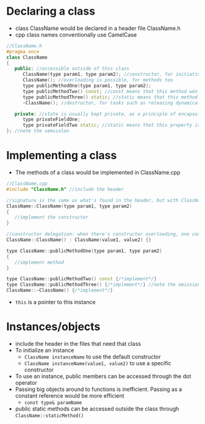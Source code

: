 # Declaring a class
- class ClassName would be declared in a header file ClassName.h
- cpp class names conventionally use CamelCase
```cpp
//ClassName.h
#pragma once
class ClassName
{
   public: //accessible outside of this class
      ClassName(type param1, type param2); //constructor, for initiating an instance.  no return type
      ClassName(); //overloading is possible, for methods too
      type publicMethodOne(type param1, type param2);
      type publicMethodTwo() const; //const means that this method won't modify any states.  compiler enforced
      type publicMethodThree() static; //static means that this method is not associated with any instance scope, and can only access the static scope
      ~ClassName(); //destructor, for tasks such as releasing dynamically allocated memory that this object used.  automatically called when an instance is no longer referencable

   private: //state is usually kept private, as a principle of encapsulation.  accessible only in this class
      type privateFieldOne;
      type privateFieldTwo static; //static means that this property is not associated with any specific instance; it's shared with the class
}; //note the semicolon
```

# Implementing a class
- The methods of a class would be implemented in ClassName.cpp
```cpp
//ClassName.cpp
#include "ClassName.h" //include the header

//signature is the same as what's found in the header, but with ClassName:: namespace
ClassName::ClassName(type param1, type param2)
{
   //implement the constructor
}

//constructor delegation: when there's constructor overloading, one constructor can call another constructor
ClassName::ClassName() : ClassName(value1, value2) {}

type ClassName::publicMethodOne(type param1, type param2)
{
   //implement method
}

type ClassName::publicMethodTwo() const {/*implement*/}
type ClassName::publicMethodThree() {/*implement*/} //note the omission of `static` keyword in implementation
ClassName::~ClassName() {/*implement*/}
```
- `this` is a pointer to this instance

# Instances/objects
- include the header in the files that need that class
- To initialize an instance
  - `ClassName instanceName` to use the default constructor
  - `ClassName instanceName(value1, value2)` to use a specific constructor
- To use an instance, public members can be accessed through the dot operator
- Passing big objects around to functions is inefficient.  Passing as a constant reference would be more efficient
  - `const type& paramName`
- public static methods can be accessed outside the class through `ClassName::staticMethod()`
